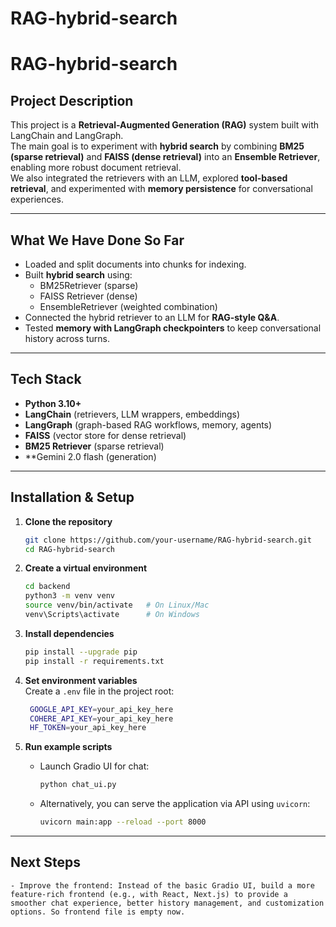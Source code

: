 # RAG-hybrid-search

# RAG-hybrid-search

## Project Description

This project is a **Retrieval-Augmented Generation (RAG)** system built with LangChain and LangGraph.  
The main goal is to experiment with **hybrid search** by combining **BM25 (sparse retrieval)** and **FAISS (dense retrieval)** into an **Ensemble Retriever**, enabling more robust document retrieval.  
We also integrated the retrievers with an LLM, explored **tool-based retrieval**, and experimented with **memory persistence** for conversational experiences.

---

## What We Have Done So Far

- Loaded and split documents into chunks for indexing.
- Built **hybrid search** using:
  - BM25Retriever (sparse)
  - FAISS Retriever (dense)
  - EnsembleRetriever (weighted combination)
- Connected the hybrid retriever to an LLM for **RAG-style Q&A**.
- Tested **memory with LangGraph checkpointers** to keep conversational history across turns.

---

## Tech Stack

- **Python 3.10+**
- **LangChain** (retrievers, LLM wrappers, embeddings)
- **LangGraph** (graph-based RAG workflows, memory, agents)
- **FAISS** (vector store for dense retrieval)
- **BM25 Retriever** (sparse retrieval)
- \*\*Gemini 2.0 flash (generation)

---

## Installation & Setup

1. **Clone the repository**

   ```bash
   git clone https://github.com/your-username/RAG-hybrid-search.git
   cd RAG-hybrid-search
   ```

2. **Create a virtual environment**

   ```bash
   cd backend
   python3 -m venv venv
   source venv/bin/activate   # On Linux/Mac
   venv\Scripts\activate      # On Windows
   ```

3. **Install dependencies**

   ```bash
   pip install --upgrade pip
   pip install -r requirements.txt
   ```

4. **Set environment variables**  
   Create a `.env` file in the project root:

   ```bash
    GOOGLE_API_KEY=your_api_key_here
    COHERE_API_KEY=your_api_key_here
    HF_TOKEN=your_api_key_here
   ```

5. **Run example scripts**

   - Launch Gradio UI for chat:

     ```bash
     python chat_ui.py
     ```

   - Alternatively, you can serve the application via API using `uvicorn`:
     ```bash
     uvicorn main:app --reload --port 8000
     ```

---

## Next Steps

    - Improve the frontend: Instead of the basic Gradio UI, build a more feature-rich frontend (e.g., with React, Next.js) to provide a smoother chat experience, better history management, and customization options. So frontend file is empty now.
